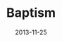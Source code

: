 ---
layout: music 
title: "Baptism"
series: "Kingdom Come"
date: 2013-11-25 
description: "Baptism"
audio: "http://www.crossroads.net/players/media/hq/kingdomcome_07.mp3"
audio-duration: "31:21"
---